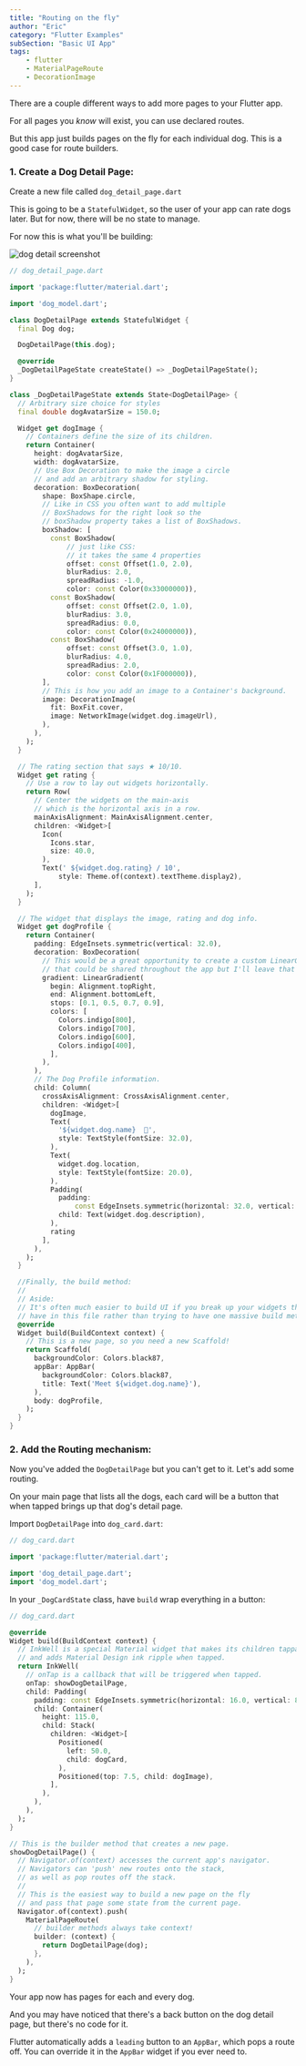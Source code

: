 ```yaml
---
title: "Routing on the fly"
author: "Eric"
category: "Flutter Examples"
subSection: "Basic UI App"
tags:
    - flutter
    - MaterialPageRoute
    - DecorationImage
---
```


There are a couple different ways to add more pages to your Flutter app.

For all pages you *know* will exist, you can use declared routes.

But this app just builds pages on the fly for each individual dog. This is a good case for route builders.

### 1. Create a Dog Detail Page:

Create a new file called `dog_detail_page.dart`

This is going to be a `StatefulWidget`, so the user of your app can rate dogs later. But for now, there will be no state to manage.

For now this is what you'll be building:

![dog detail screenshot](https://res.cloudinary.com/ericwindmill/image/upload/c_scale,w_300/v1521388587/flutter_by_example/Simulator_Screen_Shot_-_iPhone_X_-_2018-03-18_at_08.51.49.png)

```dart
// dog_detail_page.dart

import 'package:flutter/material.dart';

import 'dog_model.dart';

class DogDetailPage extends StatefulWidget {
  final Dog dog;

  DogDetailPage(this.dog);

  @override
  _DogDetailPageState createState() => _DogDetailPageState();
}

class _DogDetailPageState extends State<DogDetailPage> {
  // Arbitrary size choice for styles
  final double dogAvatarSize = 150.0;

  Widget get dogImage {
    // Containers define the size of its children.
    return Container(
      height: dogAvatarSize,
      width: dogAvatarSize,
      // Use Box Decoration to make the image a circle
      // and add an arbitrary shadow for styling.
      decoration: BoxDecoration(
        shape: BoxShape.circle,
        // Like in CSS you often want to add multiple
        // BoxShadows for the right look so the
        // boxShadow property takes a list of BoxShadows.
        boxShadow: [
          const BoxShadow(
              // just like CSS:
              // it takes the same 4 properties
              offset: const Offset(1.0, 2.0),
              blurRadius: 2.0,
              spreadRadius: -1.0,
              color: const Color(0x33000000)),
          const BoxShadow(
              offset: const Offset(2.0, 1.0),
              blurRadius: 3.0,
              spreadRadius: 0.0,
              color: const Color(0x24000000)),
          const BoxShadow(
              offset: const Offset(3.0, 1.0),
              blurRadius: 4.0,
              spreadRadius: 2.0,
              color: const Color(0x1F000000)),
        ],
        // This is how you add an image to a Container's background.
        image: DecorationImage(
          fit: BoxFit.cover,
          image: NetworkImage(widget.dog.imageUrl),
        ),
      ),
    );
  }

  // The rating section that says ★ 10/10.
  Widget get rating {
    // Use a row to lay out widgets horizontally.
    return Row(
      // Center the widgets on the main-axis
      // which is the horizontal axis in a row.
      mainAxisAlignment: MainAxisAlignment.center,
      children: <Widget>[
        Icon(
          Icons.star,
          size: 40.0,
        ),
        Text(' ${widget.dog.rating} / 10',
            style: Theme.of(context).textTheme.display2),
      ],
    );
  }

  // The widget that displays the image, rating and dog info.
  Widget get dogProfile {
    return Container(
      padding: EdgeInsets.symmetric(vertical: 32.0),
      decoration: BoxDecoration(
        // This would be a great opportunity to create a custom LinearGradient widget
        // that could be shared throughout the app but I'll leave that to you.
        gradient: LinearGradient(
          begin: Alignment.topRight,
          end: Alignment.bottomLeft,
          stops: [0.1, 0.5, 0.7, 0.9],
          colors: [
            Colors.indigo[800],
            Colors.indigo[700],
            Colors.indigo[600],
            Colors.indigo[400],
          ],
        ),
      ),
      // The Dog Profile information.
      child: Column(
        crossAxisAlignment: CrossAxisAlignment.center,
        children: <Widget>[
          dogImage,
          Text(
            '${widget.dog.name}  🎾',
            style: TextStyle(fontSize: 32.0),
          ),
          Text(
            widget.dog.location,
            style: TextStyle(fontSize: 20.0),
          ),
          Padding(
            padding:
                const EdgeInsets.symmetric(horizontal: 32.0, vertical: 16.0),
            child: Text(widget.dog.description),
          ),
          rating
        ],
      ),
    );
  }

  //Finally, the build method:
  //
  // Aside:
  // It's often much easier to build UI if you break up your widgets the way I
  // have in this file rather than trying to have one massive build method
  @override
  Widget build(BuildContext context) {
    // This is a new page, so you need a new Scaffold!
    return Scaffold(
      backgroundColor: Colors.black87,
      appBar: AppBar(
        backgroundColor: Colors.black87,
        title: Text('Meet ${widget.dog.name}'),
      ),
      body: dogProfile,
    );
  }
}
```

### 2. Add the Routing mechanism:

Now you've added the `DogDetailPage` but you can't get to it. Let's add some routing.

On your main page that lists all the dogs, each card will be a button that when tapped brings up that dog's detail page.

Import `DogDetailPage` into `dog_card.dart`:

```dart
// dog_card.dart

import 'package:flutter/material.dart';

import 'dog_detail_page.dart';
import 'dog_model.dart';

```

In your `_DogCardState` class, have `build` wrap everything in a button:

```dart
// dog_card.dart

@override
Widget build(BuildContext context) {
  // InkWell is a special Material widget that makes its children tappable
  // and adds Material Design ink ripple when tapped.
  return InkWell(
    // onTap is a callback that will be triggered when tapped.
    onTap: showDogDetailPage,
    child: Padding(
      padding: const EdgeInsets.symmetric(horizontal: 16.0, vertical: 8.0),
      child: Container(
        height: 115.0,
        child: Stack(
          children: <Widget>[
            Positioned(
              left: 50.0,
              child: dogCard,
            ),
            Positioned(top: 7.5, child: dogImage),
          ],
        ),
      ),
    ),
  );
}

// This is the builder method that creates a new page.
showDogDetailPage() {
  // Navigator.of(context) accesses the current app's navigator.
  // Navigators can 'push' new routes onto the stack,
  // as well as pop routes off the stack.
  //
  // This is the easiest way to build a new page on the fly
  // and pass that page some state from the current page.
  Navigator.of(context).push(
    MaterialPageRoute(
      // builder methods always take context!
      builder: (context) {
        return DogDetailPage(dog);
      },
    ),
  );
}
```

Your app now has pages for each and every dog.

And you may have noticed that there's a back button on the dog detail page, but there's no code for it.

Flutter automatically adds a `leading` button to an `AppBar`, which pops a route off. You can override it in the `AppBar` widget if you ever need to.
